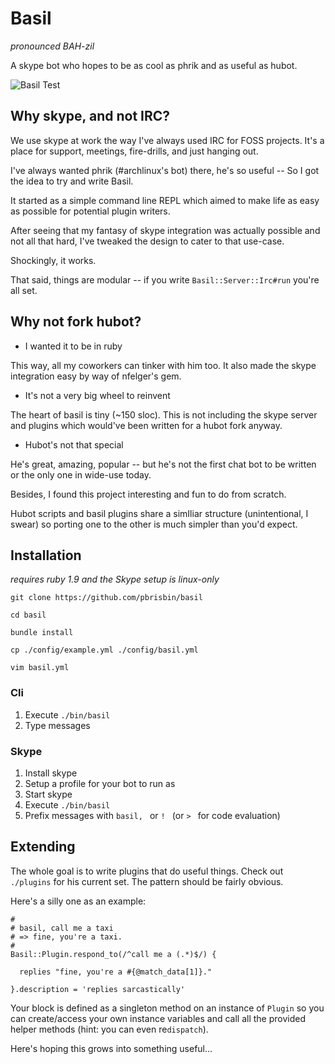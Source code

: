 # Basil

*pronounced BAH-zil*

A skype bot who hopes to be as cool as phrik and as useful as hubot.

![Basil Test](http://pbrisbin.com/static/fileshare/basil_test.png)

## Why skype, and not IRC?

We use skype at work the way I've always used IRC for FOSS projects. 
It's a place for support, meetings, fire-drills, and just hanging out.

I've always wanted phrik (#archlinux's bot) there, he's so useful -- So 
I got the idea to try and write Basil.

It started as a simple command line REPL which aimed to make life as 
easy as possible for potential plugin writers.

After seeing that my fantasy of skype integration was actually possible 
and not all that hard, I've tweaked the design to cater to that 
use-case.

Shockingly, it works.

That said, things are modular -- if you write `Basil::Server::Irc#run` 
you're all set.

## Why not fork hubot?

* I wanted it to be in ruby

This way, all my coworkers can tinker with him too. It also made the 
skype integration easy by way of nfelger's gem.

* It's not a very big wheel to reinvent

The heart of basil is tiny (~150 sloc). This is not including the skype 
server and plugins which would've been written for a hubot fork anyway.

* Hubot's not that special

He's great, amazing, popular -- but he's not the first chat bot to be 
written or the only one in wide-use today.

Besides, I found this project interesting and fun to do from scratch.

Hubot scripts and basil plugins share a simIliar structure 
(unintentional, I swear) so porting one to the other is much simpler 
than you'd expect.

## Installation

*requires ruby 1.9 and the Skype setup is linux-only*

    git clone https://github.com/pbrisbin/basil

    cd basil

    bundle install

    cp ./config/example.yml ./config/basil.yml

    vim basil.yml

### Cli

1. Execute `./bin/basil`
2. Type messages

### Skype

1. Install skype
2. Setup a profile for your bot to run as
3. Start skype
5. Execute `./bin/basil`
6. Prefix messages with `basil, ` or `! ` (or `> ` for code evaluation)

## Extending

The whole goal is to write plugins that do useful things. Check out 
`./plugins` for his current set. The pattern should be fairly obvious.

Here's a silly one as an example:

~~~ { .ruby }
#
# basil, call me a taxi
# => fine, you're a taxi.
#
Basil::Plugin.respond_to(/^call me a (.*)$/) {

  replies "fine, you're a #{@match_data[1]}."

}.description = 'replies sarcastically'
~~~

Your block is defined as a singleton method on an instance of `Plugin` 
so you can create/access your own instance variables and call all the 
provided helper methods (hint: you can even re`dispatch`).

Here's hoping this grows into something useful...

